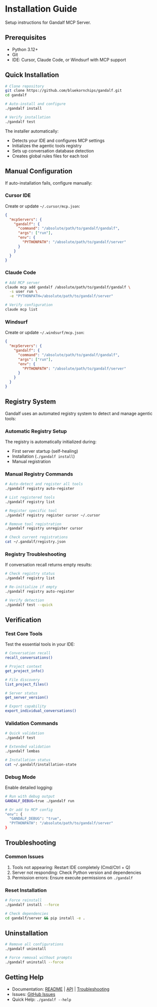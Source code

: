 # Installation Guide

Setup instructions for Gandalf MCP Server.

## Prerequisites

- Python 3.12+
- Git
- IDE: Cursor, Claude Code, or Windsurf with MCP support

## Quick Installation

```bash
# Clone repository
git clone https://github.com/bluekornchips/gandalf.git
cd gandalf

# Auto-install and configure
./gandalf install

# Verify installation
./gandalf test
```

The installer automatically:

- Detects your IDE and configures MCP settings
- Initializes the agentic tools registry
- Sets up conversation database detection
- Creates global rules files for each tool

## Manual Configuration

If auto-installation fails, configure manually:

### Cursor IDE

Create or update `~/.cursor/mcp.json`:

```json
{
  "mcpServers": {
    "gandalf": {
      "command": "/absolute/path/to/gandalf/gandalf",
      "args": ["run"],
      "env": {
        "PYTHONPATH": "/absolute/path/to/gandalf/server"
      }
    }
  }
}
```

### Claude Code

```bash
# Add MCP server
claude mcp add gandalf /absolute/path/to/gandalf/gandalf \
  -s user run \
  -e "PYTHONPATH=/absolute/path/to/gandalf/server"

# Verify configuration
claude mcp list
```

### Windsurf

Create or update `~/.windsurf/mcp.json`:

```json
{
  "mcpServers": {
    "gandalf": {
      "command": "/absolute/path/to/gandalf/gandalf",
      "args": ["run"],
      "env": {
        "PYTHONPATH": "/absolute/path/to/gandalf/server"
      }
    }
  }
}
```

## Registry System

Gandalf uses an automated registry system to detect and manage agentic tools:

### Automatic Registry Setup

The registry is automatically initialized during:

- First server startup (self-healing)
- Installation (`./gandalf install`)
- Manual registration

### Manual Registry Commands

```bash
# Auto-detect and register all tools
./gandalf registry auto-register

# List registered tools
./gandalf registry list

# Register specific tool
./gandalf registry register cursor ~/.cursor

# Remove tool registration
./gandalf registry unregister cursor

# Check current registrations
cat ~/.gandalf/registry.json
```

### Registry Troubleshooting

If conversation recall returns empty results:

```bash
# Check registry status
./gandalf registry list

# Re-initialize if empty
./gandalf registry auto-register

# Verify detection
./gandalf test --quick
```

## Verification

### Test Core Tools

Test the essential tools in your IDE:

```bash
# Conversation recall
recall_conversations()

# Project context
get_project_info()

# File discovery
list_project_files()

# Server status
get_server_version()

# Export capability
export_individual_conversations()
```

### Validation Commands

```bash
# Quick validation
./gandalf test

# Extended validation
./gandalf lembas

# Installation status
cat ~/.gandalf/installation-state
```

### Debug Mode

Enable detailed logging:

```bash
# Run with debug output
GANDALF_DEBUG=true ./gandalf run

# Or add to MCP config
"env": {
  "GANDALF_DEBUG": "true",
  "PYTHONPATH": "/absolute/path/to/gandalf/server"
}
```

## Troubleshooting

### Common Issues

1. Tools not appearing: Restart IDE completely (Cmd/Ctrl + Q)
2. Server not responding: Check Python version and dependencies
3. Permission errors: Ensure execute permissions on `./gandalf`

### Reset Installation

```bash
# Force reinstall
./gandalf install --force

# Check dependencies
cd gandalf/server && pip install -e .
```

## Uninstallation

```bash
# Remove all configurations
./gandalf uninstall

# Force removal without prompts
./gandalf uninstall --force
```

## Getting Help

- Documentation: [README](../README.md) | [API](API.md) | [Troubleshooting](TROUBLESHOOTING.md)
- Issues: [GitHub Issues](https://github.com/bluekornchips/gandalf/issues)
- Quick Help: `./gandalf --help`
